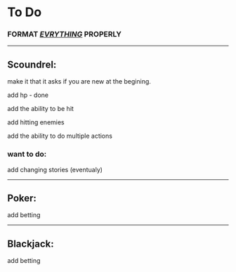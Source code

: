 # To Do
### FORMAT <ins>_EVRYTHING_</ins> PROPERLY

-----------
## Scoundrel: 
make it that it asks if you are new at the begining. 

add hp - done

add the ability to be hit

add hitting enemies

add the ability to do multiple actions

### want to do:

add changing stories (eventualy)

-----------
## Poker:
add betting

-----------
## Blackjack:
add betting
